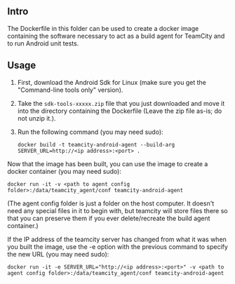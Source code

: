 ## Intro
The Dockerfile in this folder can be used to create a docker image containing the software necessary to act as a build agent for TeamCity and to run Android unit tests.

## Usage
1. First, download the Android Sdk for Linux (make sure you get the "Command-line tools only" version).
2. Take the `sdk-tools-xxxxx.zip` file that you just downloaded and move it into the directory containing the Dockerfile (Leave the zip file as-is; do not unzip it.).
3. Run the following command (you may need sudo):

    `docker build -t teamcity-android-agent --build-arg SERVER_URL=http://<ip address>:<port> .`

Now that the image has been built, you can use the image to create a docker container (you may need sudo):

`docker run -it -v <path to agent config folder>:/data/teamcity_agent/conf teamcity-android-agent`

(The agent config folder is just a folder on the host computer. It doesn't need any special files in it to begin with, but teamcity will store files there so that you can preserve them if you ever delete/recreate the build agent container.)

If the IP address of the teamcity server has changed from what it was when you built the image, use the -e option with the previous command to specify the new URL (you may need sudo):

`docker run -it -e SERVER_URL="http://<ip address>:<port>" -v <path to agent config folder>:/data/teamcity_agent/conf teamcity-android-agent`
